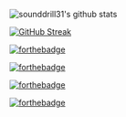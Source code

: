 ![sounddrill31's github stats](https://github-readme-stats.vercel.app/api?username=sounddrill31&show_icons=true&theme=solarized-dark)

[![GitHub Streak](https://streak-stats.demolab.com?user=sounddrill31&theme=solarized-dark)](https://git.io/streak-stats)

[![forthebadge](https://forthebadge.com/images/badges/does-not-contain-msg.svg)](https://forthebadge.com)

[![forthebadge](https://forthebadge.com/images/badges/works-on-my-machine.svg)](https://forthebadge.com)

[![forthebadge](https://forthebadge.com/images/badges/contains-technical-debt.svg)](https://forthebadge.com)

[![forthebadge](https://forthebadge.com/images/badges/it-works-dont-know-how.svg)](https://forthebadge.com)
